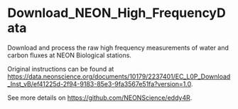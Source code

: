# Download_NEON_High_FrequencyData
Download and process the raw high frequency measurements of water and carbon fluxes at NEON Biological stations.

Original instructions can be found at https://data.neonscience.org/documents/10179/2237401/EC_L0P_Download_Inst_vB/ef41225d-2f94-9183-85e3-9fa3567e51fa?version=1.0.


See more details on https://github.com/NEONScience/eddy4R.
